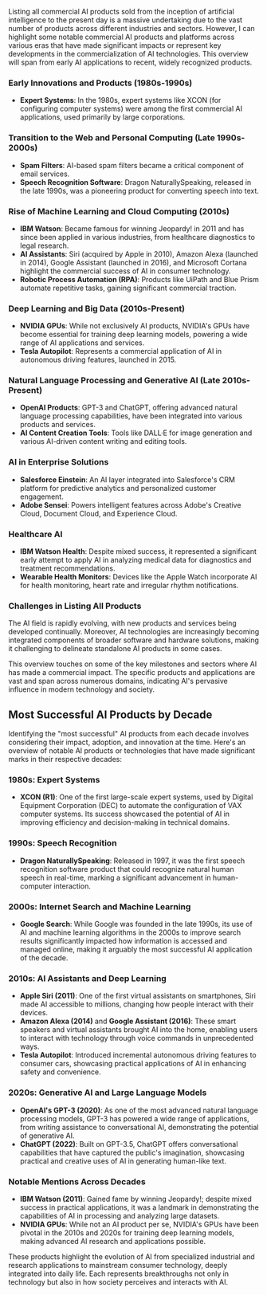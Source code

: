 Listing all commercial AI products sold from the inception of artificial intelligence to the present day is a massive undertaking due to the vast number of products across different industries and sectors. However, I can highlight some notable commercial AI products and platforms across various eras that have made significant impacts or represent key developments in the commercialization of AI technologies. This overview will span from early AI applications to recent, widely recognized products.

### Early Innovations and Products (1980s-1990s)
- **Expert Systems**: In the 1980s, expert systems like XCON (for configuring computer systems) were among the first commercial AI applications, used primarily by large corporations.

### Transition to the Web and Personal Computing (Late 1990s-2000s)
- **Spam Filters**: AI-based spam filters became a critical component of email services.
- **Speech Recognition Software**: Dragon NaturallySpeaking, released in the late 1990s, was a pioneering product for converting speech into text.

### Rise of Machine Learning and Cloud Computing (2010s)
- **IBM Watson**: Became famous for winning Jeopardy! in 2011 and has since been applied in various industries, from healthcare diagnostics to legal research.
- **AI Assistants**: Siri (acquired by Apple in 2010), Amazon Alexa (launched in 2014), Google Assistant (launched in 2016), and Microsoft Cortana highlight the commercial success of AI in consumer technology.
- **Robotic Process Automation (RPA)**: Products like UiPath and Blue Prism automate repetitive tasks, gaining significant commercial traction.

### Deep Learning and Big Data (2010s-Present)
- **NVIDIA GPUs**: While not exclusively AI products, NVIDIA's GPUs have become essential for training deep learning models, powering a wide range of AI applications and services.
- **Tesla Autopilot**: Represents a commercial application of AI in autonomous driving features, launched in 2015.

### Natural Language Processing and Generative AI (Late 2010s-Present)
- **OpenAI Products**: GPT-3 and ChatGPT, offering advanced natural language processing capabilities, have been integrated into various products and services.
- **AI Content Creation Tools**: Tools like DALL·E for image generation and various AI-driven content writing and editing tools.

### AI in Enterprise Solutions
- **Salesforce Einstein**: An AI layer integrated into Salesforce's CRM platform for predictive analytics and personalized customer engagement.
- **Adobe Sensei**: Powers intelligent features across Adobe's Creative Cloud, Document Cloud, and Experience Cloud.

### Healthcare AI
- **IBM Watson Health**: Despite mixed success, it represented a significant early attempt to apply AI in analyzing medical data for diagnostics and treatment recommendations.
- **Wearable Health Monitors**: Devices like the Apple Watch incorporate AI for health monitoring,  heart rate and irregular rhythm notifications.

### Challenges in Listing All Products
The AI field is rapidly evolving, with new products and services being developed continually. Moreover, AI technologies are increasingly becoming integrated components of broader software and hardware solutions, making it challenging to delineate standalone AI products in some cases.

This overview touches on some of the key milestones and sectors where AI has made a commercial impact. The specific products and applications are vast and span across numerous domains, indicating AI's pervasive influence in modern technology and society.

## Most Successful AI Products by Decade

Identifying the "most successful" AI products from each decade involves considering their impact, adoption, and innovation at the time. Here's an overview of notable AI products or technologies that have made significant marks in their respective decades:

### 1980s: Expert Systems
- **XCON (R1)**: One of the first large-scale expert systems, used by Digital Equipment Corporation (DEC) to automate the configuration of VAX computer systems. Its success showcased the potential of AI in improving efficiency and decision-making in technical domains.

### 1990s: Speech Recognition
- **Dragon NaturallySpeaking**: Released in 1997, it was the first speech recognition software product that could recognize natural human speech in real-time, marking a significant advancement in human-computer interaction.

### 2000s: Internet Search and Machine Learning
- **Google Search**: While Google was founded in the late 1990s, its use of AI and machine learning algorithms in the 2000s to improve search results significantly impacted how information is accessed and managed online, making it arguably the most successful AI application of the decade.

### 2010s: AI Assistants and Deep Learning
- **Apple Siri (2011)**: One of the first virtual assistants on smartphones, Siri made AI accessible to millions, changing how people interact with their devices.
- **Amazon Alexa (2014)** and **Google Assistant (2016)**: These smart speakers and virtual assistants brought AI into the home, enabling users to interact with technology through voice commands in unprecedented ways.
- **Tesla Autopilot**: Introduced incremental autonomous driving features to consumer cars, showcasing practical applications of AI in enhancing safety and convenience.

### 2020s: Generative AI and Large Language Models
- **OpenAI's GPT-3 (2020)**: As one of the most advanced natural language processing models, GPT-3 has powered a wide range of applications, from writing assistance to conversational AI, demonstrating the potential of generative AI.
- **ChatGPT (2022)**: Built on GPT-3.5, ChatGPT offers conversational capabilities that have captured the public's imagination, showcasing practical and creative uses of AI in generating human-like text.

### Notable Mentions Across Decades
- **IBM Watson (2011)**: Gained fame by winning Jeopardy!; despite mixed success in practical applications, it was a landmark in demonstrating the capabilities of AI in processing and analyzing large datasets.
- **NVIDIA GPUs**: While not an AI product per se, NVIDIA's GPUs have been pivotal in the 2010s and 2020s for training deep learning models, making advanced AI research and applications possible.

These products highlight the evolution of AI from specialized industrial and research applications to mainstream consumer technology, deeply integrated into daily life. Each represents breakthroughs not only in technology but also in how society perceives and interacts with AI.
